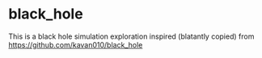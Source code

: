 # black_hole
This is a black hole simulation exploration inspired (blatantly copied) from https://github.com/kavan010/black_hole 
